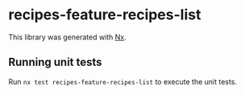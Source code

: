 # recipes-feature-recipes-list

This library was generated with [Nx](https://nx.dev).

## Running unit tests

Run `nx test recipes-feature-recipes-list` to execute the unit tests.

